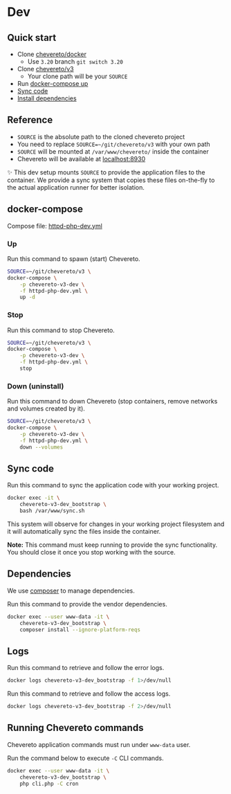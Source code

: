 # Dev

## Quick start

* Clone [chevereto/docker](https://github.com/chevereto/docker)
  * Use `3.20` branch `git switch 3.20`
* Clone [chevereto/v3](https://github.com/chevereto/v3)
  * Your clone path will be your `SOURCE`
* Run [docker-compose up](#up)
* [Sync code](#sync-code)
* [Install dependencies](#dependencies)

## Reference

* `SOURCE` is the absolute path to the cloned chevereto project
* You need to replace `SOURCE=~/git/chevereto/v3` with your own path
* `SOURCE` will be mounted at `/var/www/chevereto/` inside the container
* Chevereto will be available at [localhost:8930](http://localhost:8930)

✨ This dev setup mounts `SOURCE` to provide the application files to the container. We provide a sync system that copies these files on-the-fly to the actual application runner for better isolation.

## docker-compose

Compose file: [httpd-php-dev.yml](../httpd-php-dev.yml)

### Up

Run this command to spawn (start) Chevereto.

```sh
SOURCE=~/git/chevereto/v3 \
docker-compose \
    -p chevereto-v3-dev \
    -f httpd-php-dev.yml \
    up -d
```

### Stop

Run this command to stop Chevereto.

```sh
SOURCE=~/git/chevereto/v3 \
docker-compose \
    -p chevereto-v3-dev \
    -f httpd-php-dev.yml \
    stop
```

### Down (uninstall)

Run this command to down Chevereto (stop containers, remove networks and volumes created by it).

```sh
SOURCE=~/git/chevereto/v3 \
docker-compose \
    -p chevereto-v3-dev \
    -f httpd-php-dev.yml \
    down --volumes
```

## Sync code

Run this command to sync the application code with your working project.

```sh
docker exec -it \
    chevereto-v3-dev_bootstrap \
    bash /var/www/sync.sh
```

This system will observe for changes in your working project filesystem and it will automatically sync the files inside the container.

**Note:** This command must keep running to provide the sync functionality. You should close it once you stop working with the source.

## Dependencies

We use [composer](https://getcomposer.org) to manage dependencies.

Run this command to provide the vendor dependencies.

```sh
docker exec --user www-data -it \
    chevereto-v3-dev_bootstrap \
    composer install --ignore-platform-reqs
```

## Logs

Run this command to retrieve and follow the error logs.

```sh
docker logs chevereto-v3-dev_bootstrap -f 1>/dev/null
```

Run this command to retrieve and follow the access logs.

```sh
docker logs chevereto-v3-dev_bootstrap -f 2>/dev/null
```

## Running Chevereto commands

Chevereto application commands must run under `www-data` user.

Run the command below to execute `-C` CLI commands.

```sh
docker exec --user www-data -it \
    chevereto-v3-dev_bootstrap \
    php cli.php -C cron
```
